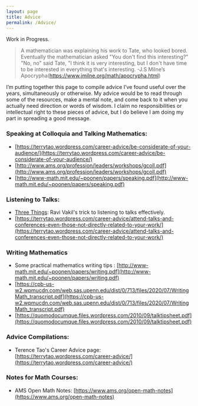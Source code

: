 ```yaml
---
layout: page
title: Advice
permalink: /Advice/
---
```


Work in Progress.

>A mathematician was explaining his work to Tate, who looked bored. Eventually the mathematician asked "You don't find this interesting?"
>"No, no" said Tate, "I think it is very interesting, but I don't have time to be interested in everything that's interesting.
>-J.S Milne’s Apocrypha(https://www.jmilne.org/math/apocrypha.html)

I’m putting together this page to compile advice I’ve found useful over the years, simultaneously or otherwise. My advice would be to read through some of the resources, make a mental note, and come back to it when you actually need direction or words of wisdom. I claim no responsibilities or intellectual right to these pieces of advice, but I do believe I am doing my part in spreading a good message.

### Speaking at Colloquia and Talking Mathematics:
- [https://terrytao.wordpress.com/career-advice/be-considerate-of-your-audience/](https://terrytao.wordpress.com/career-advice/be-considerate-of-your-audience/)
- [http://www.ams.org/profession/leaders/workshops/gcoll.pdf](http://www.ams.org/profession/leaders/workshops/gcoll.pdf)
- [http://www-math.mit.edu/~poonen/papers/speaking.pdf](http://www-math.mit.edu/~poonen/papers/speaking.pdf)

### Listening to Talks:
- [Three Things](http://math.stanford.edu/~vakil/threethings.html): Ravi Vakil's trick to listening to talks effectively.
- [https://terrytao.wordpress.com/career-advice/attend-talks-and-conferences-even-those-not-directly-related-to-your-work/](https://terrytao.wordpress.com/career-advice/attend-talks-and-conferences-even-those-not-directly-related-to-your-work/)

### Writing Mathematics
- Some practical mathematics writing tips : [http://www-math.mit.edu/~poonen/papers/writing.pdf](http://www-math.mit.edu/~poonen/papers/writing.pdf)
- [https://cpb-us-w2.wpmucdn.com/web.sas.upenn.edu/dist/0/713/files/2020/07/WritingMath_transcript.pdf](https://cpb-us-w2.wpmucdn.com/web.sas.upenn.edu/dist/0/713/files/2020/07/WritingMath_transcript.pdf)
- [https://quomodocumque.files.wordpress.com/2010/09/talktipsheet.pdf](https://quomodocumque.files.wordpress.com/2010/09/talktipsheet.pdf)

### Advice Compilations:
- Terence Tao's Career Advice page: [https://terrytao.wordpress.com/career-advice/](https://terrytao.wordpress.com/career-advice/)


### Notes for Math Courses:
- AMS Open Math Notes: [https://www.ams.org/open-math-notes](https://www.ams.org/open-math-notes)
